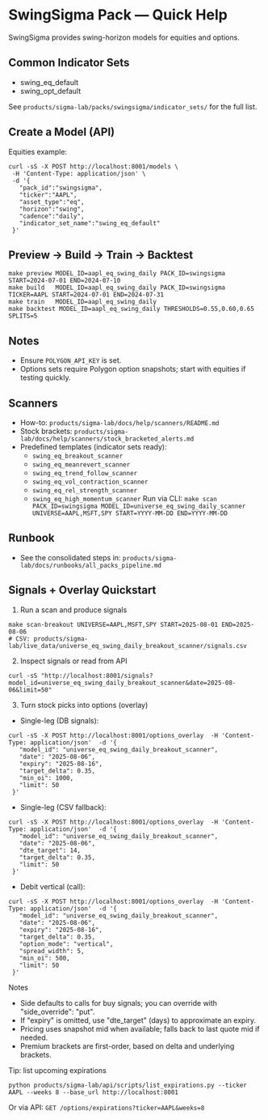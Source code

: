 # SwingSigma Pack — Quick Help

SwingSigma provides swing-horizon models for equities and options.

## Common Indicator Sets
- swing_eq_default
- swing_opt_default

See `products/sigma-lab/packs/swingsigma/indicator_sets/` for the full list.

## Create a Model (API)
Equities example:
```
curl -sS -X POST http://localhost:8001/models \
 -H 'Content-Type: application/json' \
 -d '{
   "pack_id":"swingsigma",
   "ticker":"AAPL",
   "asset_type":"eq",
   "horizon":"swing",
   "cadence":"daily",
   "indicator_set_name":"swing_eq_default"
 }'
```

## Preview → Build → Train → Backtest
```
make preview MODEL_ID=aapl_eq_swing_daily PACK_ID=swingsigma START=2024-07-01 END=2024-07-10
make build   MODEL_ID=aapl_eq_swing_daily PACK_ID=swingsigma TICKER=AAPL START=2024-07-01 END=2024-07-31
make train   MODEL_ID=aapl_eq_swing_daily
make backtest MODEL_ID=aapl_eq_swing_daily THRESHOLDS=0.55,0.60,0.65 SPLITS=5
```

## Notes
- Ensure `POLYGON_API_KEY` is set.
- Options sets require Polygon option snapshots; start with equities if testing quickly.

## Scanners
- How-to: `products/sigma-lab/docs/help/scanners/README.md`
- Stock brackets: `products/sigma-lab/docs/help/scanners/stock_bracketed_alerts.md`
- Predefined templates (indicator sets ready):
  - `swing_eq_breakout_scanner`
  - `swing_eq_meanrevert_scanner`
  - `swing_eq_trend_follow_scanner`
  - `swing_eq_vol_contraction_scanner`
  - `swing_eq_rel_strength_scanner`
  - `swing_eq_high_momentum_scanner`
Run via CLI: `make scan PACK_ID=swingsigma MODEL_ID=universe_eq_swing_daily_scanner UNIVERSE=AAPL,MSFT,SPY START=YYYY-MM-DD END=YYYY-MM-DD`

## Runbook
- See the consolidated steps in: `products/sigma-lab/docs/runbooks/all_packs_pipeline.md`


## Signals + Overlay Quickstart

1) Run a scan and produce signals
```
make scan-breakout UNIVERSE=AAPL,MSFT,SPY START=2025-08-01 END=2025-08-06
# CSV: products/sigma-lab/live_data/universe_eq_swing_daily_breakout_scanner/signals.csv
```

2) Inspect signals or read from API
```
curl -sS "http://localhost:8001/signals?model_id=universe_eq_swing_daily_breakout_scanner&date=2025-08-06&limit=50"
```

3) Turn stock picks into options (overlay)
- Single-leg (DB signals):
```
curl -sS -X POST http://localhost:8001/options_overlay  -H 'Content-Type: application/json'  -d '{
   "model_id": "universe_eq_swing_daily_breakout_scanner",
   "date": "2025-08-06",
   "expiry": "2025-08-16",
   "target_delta": 0.35,
   "min_oi": 1000,
   "limit": 50
 }'
```
- Single-leg (CSV fallback):
```
curl -sS -X POST http://localhost:8001/options_overlay  -H 'Content-Type: application/json'  -d '{
   "model_id": "universe_eq_swing_daily_breakout_scanner",
   "date": "2025-08-06",
   "dte_target": 14,
   "target_delta": 0.35,
   "limit": 50
 }'
```
- Debit vertical (call):
```
curl -sS -X POST http://localhost:8001/options_overlay  -H 'Content-Type: application/json'  -d '{
   "model_id": "universe_eq_swing_daily_breakout_scanner",
   "date": "2025-08-06",
   "expiry": "2025-08-16",
   "target_delta": 0.35,
   "option_mode": "vertical",
   "spread_width": 5,
   "min_oi": 500,
   "limit": 50
 }'
```

Notes
- Side defaults to calls for buy signals; you can override with "side_override": "put".
- If "expiry" is omitted, use "dte_target" (days) to approximate an expiry.
- Pricing uses snapshot mid when available; falls back to last quote mid if needed.
- Premium brackets are first-order, based on delta and underlying brackets.


Tip: list upcoming expirations
```
python products/sigma-lab/api/scripts/list_expirations.py --ticker AAPL --weeks 8 --base_url http://localhost:8001
```
Or via API: `GET /options/expirations?ticker=AAPL&weeks=8`
